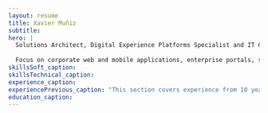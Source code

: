 ```yaml
---
layout: resume
title: Xavier Muñiz
subtitle: 
hero: |
  Solutions Architect, Digital Experience Platforms Specialist and IT Consultant with more than 25 years of experience.
  
  Focus on corporate web and mobile applications, enterprise portals, systems integrations, identity providers and mission-critical cloud deployments for global organizations.
skillsSoft_caption:
skillsTechnical_caption:
experience_caption:
experiencePrevious_caption: "This section covers experience from 10 years ago and older."
education_caption:
---
```

